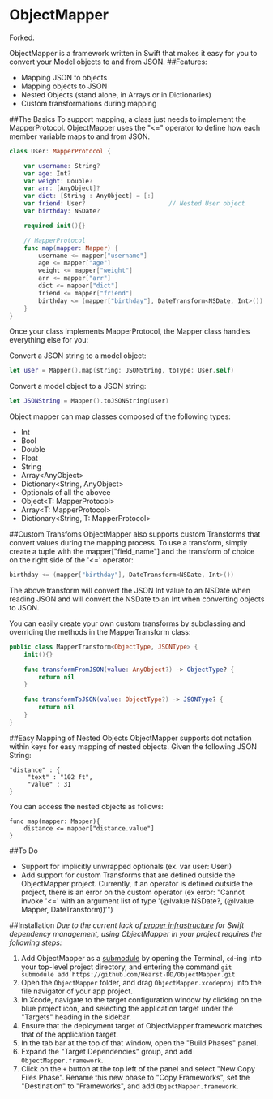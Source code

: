 ObjectMapper
============
Forked.

ObjectMapper is a framework written in Swift that makes it easy for you to convert your Model objects to and from JSON. 
##Features:
- Mapping JSON to objects
- Mapping objects to JSON
- Nested Objects (stand alone, in Arrays or in Dictionaries)
- Custom transformations during mapping

##The Basics
To support mapping, a class just needs to implement the MapperProtocol. ObjectMapper uses the "<=" operator to define how each member variable maps to and from JSON.

```swift
class User: MapperProtocol {

    var username: String?
    var age: Int?
    var weight: Double?
    var arr: [AnyObject]?
    var dict: [String : AnyObject] = [:]
    var friend: User?                       // Nested User object
    var birthday: NSDate?

    required init(){}

    // MapperProtocol    
    func map(mapper: Mapper) {
        username <= mapper["username"]
        age <= mapper["age"]
        weight <= mapper["weight"]
        arr <= mapper["arr"]
        dict <= mapper["dict"]
        friend <= mapper["friend"]
        birthday <= (mapper["birthday"], DateTransform<NSDate, Int>())
    }
}
```

Once your class implements MapperProtocol, the Mapper class handles everything else for you:

Convert a JSON string to a model object:
```swift
let user = Mapper().map(string: JSONString, toType: User.self)
```

Convert a model object to a JSON string:
```swift
let JSONString = Mapper().toJSONString(user)
```

Object mapper can map classes composed of the following types:
- Int
- Bool
- Double
- Float
- String
- Array\<AnyObject\>
- Dictionary\<String, AnyObject\>
- Optionals of all the abovee
- Object\<T: MapperProtocol\>
- Array\<T: MapperProtocol\>
- Dictionary\<String, T: MapperProtocol\>

##Custom Transfoms
ObjectMapper also supports custom Transforms that convert values during the mapping process. To use a transform, simply create a tuple with the mapper["field_name"] and the transform of choice on the right side of the '<=' operator:
```swift
birthday <= (mapper["birthday"], DateTransform<NSDate, Int>())
```
The above transform will convert the JSON Int value to an NSDate when reading JSON and will convert the NSDate to an Int when converting objects to JSON.

You can easily create your own custom transforms by subclassing and overriding the methods in the MapperTransform class:
```swift
public class MapperTransform<ObjectType, JSONType> {
    init(){}
    
    func transformFromJSON(value: AnyObject?) -> ObjectType? {
        return nil
    }
    
    func transformToJSON(value: ObjectType?) -> JSONType? {
        return nil
    }
}
```
##Easy Mapping of Nested Objects 
ObjectMapper supports dot notation within keys for easy mapping of nested objects. Given the following JSON String: 
```
"distance" : {
     "text" : "102 ft",
     "value" : 31
}
```
You can access the nested objects as follows:
```
func map(mapper: Mapper){
    distance <= mapper["distance.value"]
}
```

##To Do
- Support for implicitly unwrapped optionals (ex. var user: User!)
- Add support for custom Transforms that are defined outside the ObjectMapper project. Currently, if an operator is defined outside the project, there is an error on the custom operator (ex error: "Cannot invoke '<=' with an argument list of type '(@lvalue NSDate?, (@lvalue Mapper, DateTransform))’")

##Installation
_Due to the current lack of [proper infrastructure](http://cocoapods.org) for Swift dependency management, using ObjectMapper in your project requires the following steps:_

1. Add ObjectMapper as a [submodule](http://git-scm.com/docs/git-submodule) by opening the Terminal, `cd`-ing into your top-level project directory, and entering the command `git submodule add https://github.com/Hearst-DD/ObjectMapper.git`
2. Open the `ObjectMapper` folder, and drag `ObjectMapper.xcodeproj` into the file navigator of your app project.
3. In Xcode, navigate to the target configuration window by clicking on the blue project icon, and selecting the application target under the "Targets" heading in the sidebar.
4. Ensure that the deployment target of ObjectMapper.framework matches that of the application target.
5. In the tab bar at the top of that window, open the "Build Phases" panel.
6. Expand the "Target Dependencies" group, and add `ObjectMapper.framework`.
7. Click on the `+` button at the top left of the panel and select "New Copy Files Phase". Rename this new phase to "Copy Frameworks", set the "Destination" to "Frameworks", and add `ObjectMapper.framework`.
